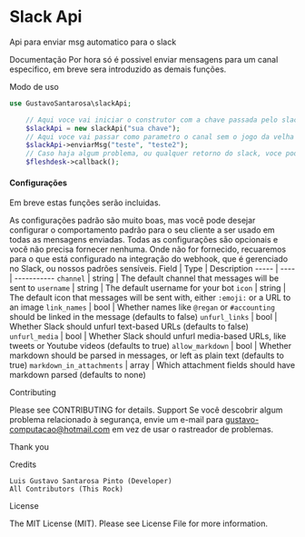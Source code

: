 # Slack Api
Api para enviar msg automatico para o slack

Documentação
Por hora só é possivel enviar mensagens para um canal especifico, em breve sera introduzido as demais funções.

Modo de uso

```php
use GustavoSantarosa\slackApi;

    // Aqui voce vai iniciar o construtor com a chave passada pelo slack
    $slackApi = new slackApi("sua chave");
    // Aqui voce vai passar como parametro o canal sem o jogo da velha # e depois a mensagem que deseja.
    $slackApi->enviarMsg("teste", "teste2");
    // Caso haja algum problema, ou qualquer retorno do slack, voce pode utilizar o callback para ver.
    $fleshdesk->callback();
```

#### Configurações

Em breve estas funções serão incluidas.

As configurações padrão são muito boas, mas você pode desejar configurar o comportamento padrão para o seu cliente a ser usado em todas as mensagens enviadas. Todas as configurações são opcionais e você não precisa fornecer nenhuma. Onde não for fornecido, recuaremos para o que está configurado na integração do webhook, que é gerenciado no Slack, ou nossos padrões sensíveis.
Field | Type | Description
----- | ---- | -----------
`channel` | string | The default channel that messages will be sent to
`username` | string | The default username for your bot
`icon` | string | The default icon that messages will be sent with, either `:emoji:` or a URL to an image
`link_names` | bool | Whether names like `@regan` or `#accounting` should be linked in the message (defaults to false)
`unfurl_links` | bool | Whether Slack should unfurl text-based URLs (defaults to false)
`unfurl_media` | bool | Whether Slack should unfurl media-based URLs, like tweets or Youtube videos (defaults to true)
`allow_markdown` | bool | Whether markdown should be parsed in messages, or left as plain text (defaults to true)
`markdown_in_attachments` | array | Which attachment fields should have markdown parsed (defaults to none)


Contributing

Please see CONTRIBUTING for details.
Support
Se você descobrir algum problema relacionado à segurança, envie um e-mail para gustavo-computacao@hotmail.com em vez de usar o rastreador de problemas.

Thank you

Credits

    Luis Gustavo Santarosa Pinto (Developer)
    All Contributors (This Rock)

License

The MIT License (MIT). Please see License File for more information.
